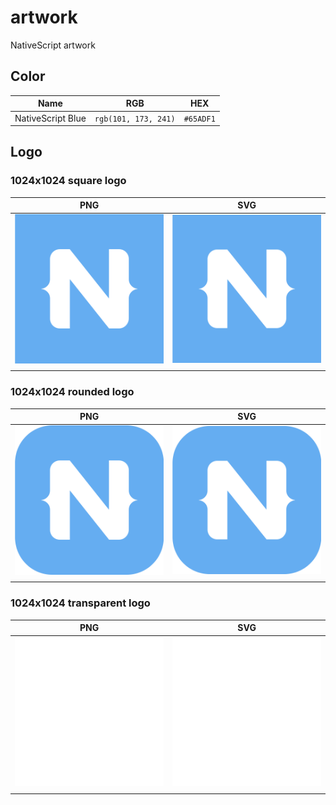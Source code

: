 # artwork
NativeScript artwork

## Color

| Name | RGB | HEX |
|------|-----|-----|
| NativeScript Blue | `rgb(101, 173, 241)` | `#65ADF1`

## Logo

### 1024x1024 square logo

| PNG | SVG |
|:---:|:---:|
| ![](logo/export/NativeScript%20Logo.png) | ![](logo/export/NativeScript%20Logo.svg) |
| [](logo/export/NativeScript%20Logo.png) | [](logo/export/NativeScript%20Logo.svg) |

### 1024x1024 rounded logo

| PNG | SVG |
|:---:|:---:|
| ![](logo/export/NativeScript%20Logo%20Rounded.png) | ![](logo/export/NativeScript%20Logo%20Rounded.svg) |
| [](logo/export/NativeScript%20Logo%20Rounded.png) | [](logo/export/NativeScript%20Logo%20Rounded.svg) |

### 1024x1024 transparent logo

| PNG | SVG |
|:---:|:---:|
| ![](logo/export/NativeScript%20Logo%20Transparent.png) | ![](logo/export/NativeScript%20Logo%20Transparent.svg) |
| [](logo/export/NativeScript%20Logo%20Transparent.png) | [](logo/export/NativeScript%20Logo%20Transparent.svg) |
